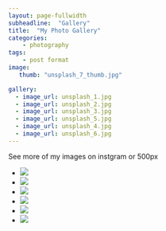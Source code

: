```yaml
---
layout: page-fullwidth
subheadline:  "Gallery"
title:  "My Photo Gallery"
categories:
    - photography
tags:
    - post format
image:
   thumb: "unsplash_7_thumb.jpg"

gallery:
  - image_url: unsplash_1.jpg
  - image_url: unsplash_2.jpg
  - image_url: unsplash_3.jpg
  - image_url: unsplash_5.jpg
  - image_url: unsplash_4.jpg
  - image_url: unsplash_6.jpg
---
```

See more of my images on instgram or 500px
<!--more-->


<ul class="clearing-thumbs small-block-grid-3" data-clearing>
  <li><a href="{{ site.urlimg }}unsplash_1.jpg"><img data-caption="All images by Unsplash.com" class="th" src="{{ site.urlimg }}unsplash_1_thumb.jpg"></a></li>
  <li><a href="{{ site.urlimg }}unsplash_2.jpg"><img data-caption="All images by Unsplash.com" class="th" src="{{ site.urlimg }}unsplash_2_thumb.jpg"></a></li>
  <li><a href="{{ site.urlimg }}unsplash_3.jpg"><img data-caption="All images by Unsplash.com" class="th" src="{{ site.urlimg }}unsplash_3_thumb.jpg"></a></li>
  <li><a href="{{ site.urlimg }}unsplash_4.jpg"><img data-caption="All images by Unsplash.com" class="th" src="{{ site.urlimg }}unsplash_4_thumb.jpg"></a></li>
  <li><a href="{{ site.urlimg }}unsplash_5.jpg"><img data-caption="All images by Unsplash.com" class="th" src="{{ site.urlimg }}unsplash_5_thumb.jpg"></a></li>
  <li><a href="{{ site.urlimg }}unsplash_6.jpg"><img data-caption="All images by Unsplash.com" class="th" src="{{ site.urlimg }}unsplash_6_thumb.jpg"></a></li>
</ul>

